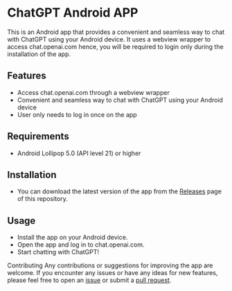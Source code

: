 # ChatGPT Android APP
This is an Android app that provides a convenient and seamless way to chat with ChatGPT using your Android device. It uses a webview wrapper to access chat.openai.com hence, you will be required to login only during the installation of the app.

## Features
* Access chat.openai.com through a webview wrapper
* Convenient and seamless way to chat with ChatGPT using your Android device
* User only needs to log in once on the app

## Requirements
* Android Lollipop 5.0 (API level 21) or higher

## Installation
* You can download the latest version of the app from the [Releases](https://github.com/pradeepkarthik77/chatgpt_app/releases/) page of this repository.

## Usage
* Install the app on your Android device.
* Open the app and log in to chat.openai.com.
* Start chatting with ChatGPT!

Contributing
Any contributions or suggestions for improving the app are welcome. If you encounter any issues or have any ideas for new features, please feel free to open an [issue](https://github.com/pradeepkarthik77/chatgpt_app/issues) or submit a [pull request](https://github.com/pradeepkarthik77/chatgpt_app/pulls).
